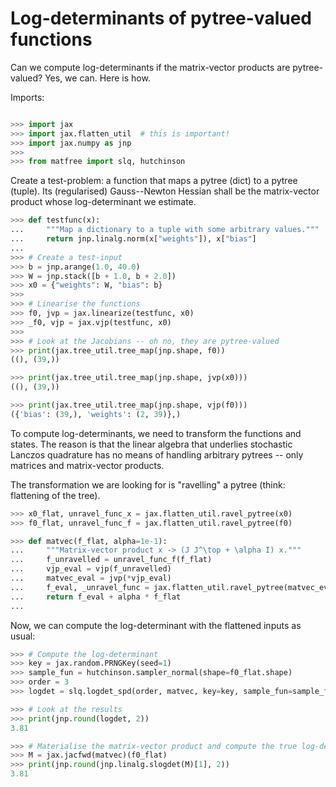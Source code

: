 # Log-determinants of pytree-valued functions

Can we compute log-determinants if the matrix-vector products are pytree-valued?
Yes, we can. Here is how.

Imports:

```python

>>> import jax
>>> import jax.flatten_util  # this is important!
>>> import jax.numpy as jnp
>>>
>>> from matfree import slq, hutchinson

```
Create a test-problem: a function that maps a pytree (dict) to a pytree (tuple).
Its (regularised) Gauss--Newton Hessian shall be the matrix-vector product
whose log-determinant we estimate.

```python
>>> def testfunc(x):
...     """Map a dictionary to a tuple with some arbitrary values."""
...     return jnp.linalg.norm(x["weights"]), x["bias"]
...
>>> # Create a test-input
>>> b = jnp.arange(1.0, 40.0)
>>> W = jnp.stack([b + 1.0, b + 2.0])
>>> x0 = {"weights": W, "bias": b}
>>>
>>> # Linearise the functions
>>> f0, jvp = jax.linearize(testfunc, x0)
>>> _f0, vjp = jax.vjp(testfunc, x0)
>>>
>>> # Look at the Jacobians -- oh no, they are pytree-valued
>>> print(jax.tree_util.tree_map(jnp.shape, f0))
((), (39,))

>>> print(jax.tree_util.tree_map(jnp.shape, jvp(x0)))
((), (39,))

>>> print(jax.tree_util.tree_map(jnp.shape, vjp(f0)))
({'bias': (39,), 'weights': (2, 39)},)

```

To compute log-determinants, we need to transform the functions and states.
The reason is that the linear algebra that underlies stochastic Lanczos quadrature
has no means of handling arbitrary pytrees -- only matrices and matrix-vector products.

The transformation we are looking for is "ravelling" a pytree
(think: flattening of the tree).

```python
>>> x0_flat, unravel_func_x = jax.flatten_util.ravel_pytree(x0)
>>> f0_flat, unravel_func_f = jax.flatten_util.ravel_pytree(f0)

>>> def matvec(f_flat, alpha=1e-1):
...     """Matrix-vector product x -> (J J^\top + \alpha I) x."""
...     f_unravelled = unravel_func_f(f_flat)
...     vjp_eval = vjp(f_unravelled)
...     matvec_eval = jvp(*vjp_eval)
...     f_eval, _unravel_func = jax.flatten_util.ravel_pytree(matvec_eval)
...     return f_eval + alpha * f_flat
...

```
Now, we can compute the log-determinant with the flattened inputs as usual:

```python
>>> # Compute the log-determinant
>>> key = jax.random.PRNGKey(seed=1)
>>> sample_fun = hutchinson.sampler_normal(shape=f0_flat.shape)
>>> order = 3
>>> logdet = slq.logdet_spd(order, matvec, key=key, sample_fun=sample_fun)

>>> # Look at the results
>>> print(jnp.round(logdet, 2))
3.81

>>> # Materialise the matrix-vector product and compute the true log-determinant.
>>> M = jax.jacfwd(matvec)(f0_flat)
>>> print(jnp.round(jnp.linalg.slogdet(M)[1], 2))
3.81

```
